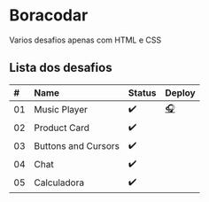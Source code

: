# Boracodar

Varios desafios apenas com HTML e CSS

## Lista dos desafios
| #    | Name           | Status  | Deploy |
| :--- | :------------- | :------ | :------|
| 01   | Music Player   |:heavy_check_mark:       |   [:headphones:](https://danny-s07.github.io/boracodar/desafio01-playmusic)| 
| 02   | Product Card   |:heavy_check_mark:       |        |
| 03   | Buttons and Cursors | :heavy_check_mark:   |        |
| 04   | Chat           |:heavy_check_mark:      |        |
| 05   | Calculadora    |:heavy_check_mark:      |        |


